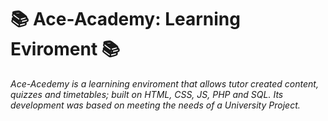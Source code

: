 # 📚 Ace-Academy: Learning Eviroment 📚

_Ace-Acedemy is a learnining enviroment that allows tutor created content, quizzes and timetables; built on HTML, CSS, JS, PHP and SQL. Its development was based on meeting the needs of a University Project._





